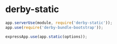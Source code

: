 derby-static
============
```javascript
app.serverUse(module, require('derby-static'));
app.use(require('derby-bundle-bootstrap'));
```

```javascript
expressApp.use(app.static(options));
```